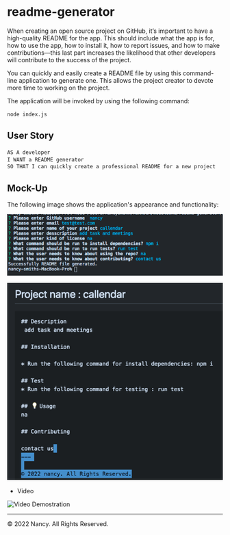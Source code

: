# readme-generator

When creating an open source project on GitHub, it’s important to have a high-quality README for the app. This should include what the app is for, how to use the app, how to install it, how to report issues, and how to make contributions&mdash;this last part increases the likelihood that other developers will contribute to the success of the project. 

You can quickly and easily create a README file by using this command-line application to generate one. This allows the project creator to devote more time to working on the project.


The application will be invoked by using the following command:

```bash
node index.js
```

## User Story

```md
AS A developer
I WANT a README generator
SO THAT I can quickly create a professional README for a new project
```


## Mock-Up

The following image shows the application's appearance and functionality:

![Gatering the information](./assets/console.png)

![Readme file generated](./assets/readme_file.png)

* Video 

![Video Demostration](https://drive.google.com/file/d/1qv9w4N3mf2-efM18M_Ywm76kkVN8uJZX/view?usp=sharing)


---

© 2022 Nancy. All Rights Reserved.
